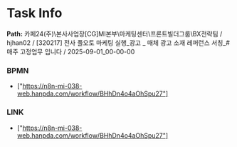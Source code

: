 # Task Info

**Path:** 카페24(주)\본사사업장\[CG]MI본부\마케팅센터\프론트빌더그룹\BX전략팀 / hjhan02 / [320217] 전사 풀오토 마케팅 실행_광고 _ 매체 광고 소재 레퍼런스 서칭_#매주 고정업무 입니다 / 2025-09-01_00-00-00

### BPMN
- ["https://n8n-mi-038-web.hanpda.com/workflow/BHhDn4o4aOhSpu27"]

### LINK
- ["https://n8n-mi-038-web.hanpda.com/workflow/BHhDn4o4aOhSpu27"]

